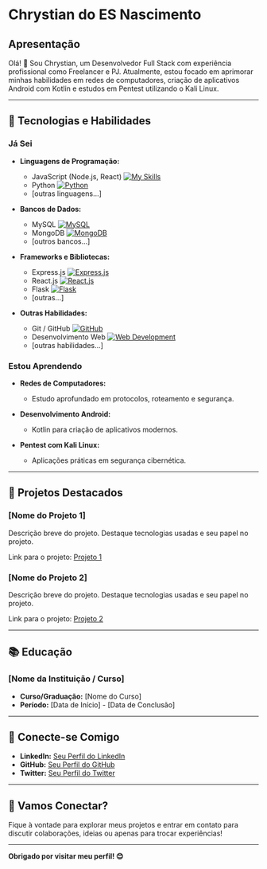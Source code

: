 # Chrystian do ES Nascimento

## Apresentação

Olá! 👋 Sou Chrystian, um Desenvolvedor Full Stack com experiência profissional como Freelancer e PJ. Atualmente, estou focado em aprimorar minhas habilidades em redes de computadores, criação de aplicativos Android com Kotlin e estudos em Pentest utilizando o Kali Linux.

---

## 🚀 Tecnologias e Habilidades

### Já Sei

- **Linguagens de Programação:**
  - JavaScript (Node.js, React) [![My Skills](https://skillicons.dev/icons?i=java,kotlin,nodejs,figma&theme=light)](https://skillicons.dev)
  - Python [![Python](https://skillicons.dev/api/v1/icon/python)](https://skillicons.dev/api/v1/icon/python)
  - [outras linguagens...]

- **Bancos de Dados:**
  - MySQL [![MySQL](https://skillicons.dev/api/v1/icon/mysql)](https://skillicons.dev/api/v1/icon/mysql)
  - MongoDB [![MongoDB](https://skillicons.dev/api/v1/icon/mongodb)](https://skillicons.dev/api/v1/icon/mongodb)
  - [outros bancos...]

- **Frameworks e Bibliotecas:**
  - Express.js [![Express.js](https://skillicons.dev/api/v1/icon/express)](https://skillicons.dev/api/v1/icon/express)
  - React.js [![React.js](https://skillicons.dev/api/v1/icon/react)](https://skillicons.dev/api/v1/icon/react)
  - Flask [![Flask](https://skillicons.dev/api/v1/icon/flask)](https://skillicons.dev/api/v1/icon/flask)
  - [outras...]

- **Outras Habilidades:**
  - Git / GitHub [![GitHub](https://skillicons.dev/api/v1/icon/github)](https://skillicons.dev/api/v1/icon/github)
  - Desenvolvimento Web [![Web Development](https://skillicons.dev/api/v1/icon/web-development)](https://skillicons.dev/api/v1/icon/web-development)
  - [outras habilidades...]

### Estou Aprendendo

- **Redes de Computadores:**
  - Estudo aprofundado em protocolos, roteamento e segurança.

- **Desenvolvimento Android:**
  - Kotlin para criação de aplicativos modernos.

- **Pentest com Kali Linux:**
  - Aplicações práticas em segurança cibernética.

---

## 🌱 Projetos Destacados

### [Nome do Projeto 1]

Descrição breve do projeto. Destaque tecnologias usadas e seu papel no projeto.

Link para o projeto: [Projeto 1](link_do_projeto)

### [Nome do Projeto 2]

Descrição breve do projeto. Destaque tecnologias usadas e seu papel no projeto.

Link para o projeto: [Projeto 2](link_do_projeto)

---

## 📚 Educação

### [Nome da Instituição / Curso]

- **Curso/Graduação:** [Nome do Curso]
- **Período:** [Data de Início] - [Data de Conclusão]

---

## 🔗 Conecte-se Comigo

- **LinkedIn:** [Seu Perfil do LinkedIn](link_do_seu_perfil)
- **GitHub:** [Seu Perfil do GitHub](link_do_seu_perfil)
- **Twitter:** [Seu Perfil do Twitter](link_do_seu_perfil)

---

## 🤝 Vamos Conectar?

Fique à vontade para explorar meus projetos e entrar em contato para discutir colaborações, ideias ou apenas para trocar experiências!

---

**Obrigado por visitar meu perfil! 😊**
